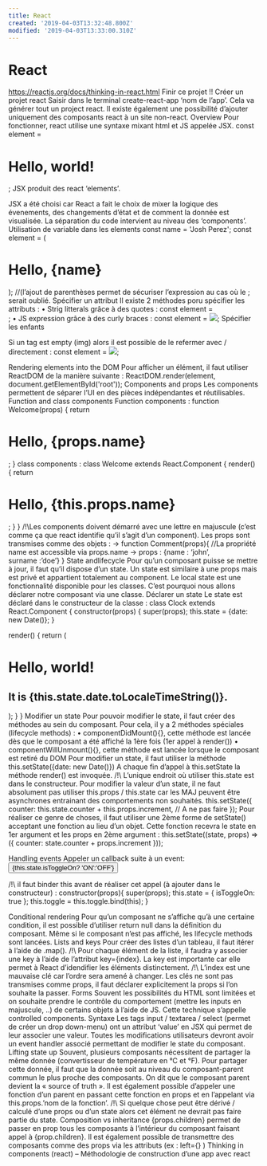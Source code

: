 ```yaml
---
title: React
created: '2019-04-03T13:32:48.800Z'
modified: '2019-04-03T13:33:00.310Z'
---
```


# React
https://reactjs.org/docs/thinking-in-react.html
Finir ce projet !!
Créer un projet react
Saisir dans le terminal create-react-app ‘nom de l’app’. Cela va générer tout un project react.
Il existe également une possibilité d’ajouter uniquement des composants react à un site non-react.
Overview
Pour fonctionner, react utilise une syntaxe mixant html et JS appelée JSX.
const element = <h1>Hello, world!</h1>;
JSX produit des react ‘elements’.

JSX a été choisi car React a fait le choix de mixer la logique des évenements, des changements d’état et de comment la donnée est visualisée.
La séparation du code intervient au niveau des ‘components’.
Utilisation de variable dans les elements
const name = 'Josh Perez';
const element = (<h1>Hello, {name}</h1>); //(l’ajout de parenthèses permet de sécuriser l’expression au cas où le ; serait oublié.
Spécifier un attribut
Il existe 2 méthodes poru spécifier les attributs :
    • Strig litterals grâce à des quotes : const element = <div tabIndex="0"></div>;
    • JS expression grâce à des curly braces : const element = <img src={user.avatarUrl}></img>;
Spécifier les enfants

Si un tag est empty (img) alors il est possible de le refermer avec / directement : const element = <img src={user.avatarUrl} />;

Rendering elements into the DOM
Pour afficher un élément, il faut utiliser ReactDOM de la manière suivante :
ReactDOM.render(element, document.getElementById('root'));
Components and props
Les components permettent de séparer l’UI en des pièces indépendantes et réutilisables.
Function and class components
Function components :
function Welcome(props) {
  return <h1>Hello, {props.name}</h1>;
}
class components :
class Welcome extends React.Component {
  render() {
    return <h1>Hello, {this.props.name}</h1>;
  }
}
/!\Les components doivent démarré avec une lettre en majuscule (c’est comme ça que react identifie qu’il s’agit d’un component).
Les props sont transmises comme des objets :
<Comment name= ‘john’ surname=’doe’/> → function Comment(props){
//La propriété name est accessible via props.name → props : {name : ‘john’, surname :’doe’}
}
State andlifecycle
Pour qu’un composant puisse se mettre à jour, il faut qu’il dispose d’un state.
Un state est similaire à une props mais est privé et appartient totalement au component.
Le local state est une fonctionnalité disponible pour les classes. C’est pourquoi nous allons déclarer notre composant via une classe.
Déclarer un state
Le state est déclaré dans le constructeur de la classe :
class Clock extends React.Component {
  constructor(props) {
    super(props);
    this.state = {date: new Date()};
  }

  render() {
    return (
      <div>
        <h1>Hello, world!</h1>
        <h2>It is {this.state.date.toLocaleTimeString()}.</h2>
      </div>
    );
  }
}
Modifier un state
Pour pouvoir modifier le state, il faut créer des méthodes au sein du composant. Pour cela, il y a 2 méthodes spéciales (lifecycle methods) :
    • componentDidMount(){}, cette méthode est lancée dès que le composant a été affiché la 1ère fois (1er appel à render())
    • componentWillUnmount(){}, cette méthode est lancée lorsque le composant est retiré du DOM
Pour modifier un state, il faut utiliser la méthode this.setState({date: new Date()})
A chaque fin d’appel à this.setState la méthode render() est invoquée.
/!\ L’unique endroit où utiliser this.state est dans le constructeur.
Pour modifier la valeur d’un state, il ne faut absolument pas utiliser this.props / this.state car les MAJ peuvent être asynchrones entrainant des comportements non souhaités.
this.setState({
  counter: this.state.counter + this.props.increment, // A ne pas faire
});
Pour réaliser ce genre de choses, il faut utiliser une 2ème forme de setState() acceptant une fonction au lieu d’un objet. Cette fonction recevra le state en 1er argument et les props en 2ème argument : 
this.setState((state, props) => ({
  counter: state.counter + props.increment
}));




Handling events
Appeler un callback suite à un event:
<button onClick={this.toggle}>
	{this.state.isToggleOn? 'ON':'OFF'}
</button>

/!\ il faut binder this avant de réaliser cet appel (à ajouter dans le constructeur) : 
constructor(props){
	super(props);
	this.state = {
		isToggleOn: true
	};
	this.toggle = this.toggle.bind(this);
}

Conditional rendering 
Pour qu’un composant ne s’affiche qu’à une certaine condition, il est possible d’utiliser return null dans la définition du composant.
Même si le composant n’est pas affiché, les lifecycle methods sont lancées.
Lists and keys
Pour créer des listes d’un tableau, il faut itérer à l’aide de .map().
/!\ Pour chaque élément de la liste, il faudra y associer une key à l’aide de l’attribut key={index}.
La key est importante car elle permet à React d’idendifier les éléments distinctement.
/!\ L’index est une mauvaise clé car l’ordre sera amené à changer.
Les clés ne sont pas transmises comme props, il faut déclarer explicitement la props si l’on souhaite la passer.
Forms
Souvent les possibilités du HTML sont limitées et on souhaite prendre le contrôle du comportement (mettre les inputs en majuscule, ..) de certains objets à l’aide de JS. Cette technique s’appelle controlled components.
Syntaxe
Les tags input / textarea / select (permet de créer un drop down-menu) ont un attribut ‘value’ en JSX qui permet de leur associer une valeur.
Toutes les modifications utilisateurs devront avoir un event handler associé permettant de modifier le state du composant.
Lifting state up
Souvent, plusieurs composants nécessitent de partager la même donnée (convertisseur de température en °C et °F).
Pour partager cette donnée, il faut que la donnée soit au niveau du composant-parent commun le plus proche des composants.
On dit que le composant parent devient la « source of truth ».
Il est également possible d’appeler une fonction d’un parent en passant cette fonction en props et en l’appelant via this.props.’nom de la fonction’.
/!\ Si quelque chose peut être dérivé / calculé d’une props ou d’un state alors cet élément ne devrait pas faire partie du state.
Composition vs inheritance
{props.children} permet de passer en prop tous les composants à l’intérieur du composant faisant appel à {prop.children}.
Il est également possible de transmettre des composants comme des props via les attributs (ex : left={<Contacts />} )
Thinking in components (react) – Méthodologie de construction d’une app avec react
